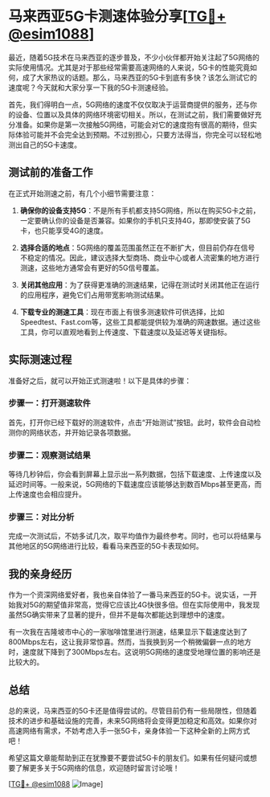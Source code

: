 # 马来西亚5G卡测速体验分享[[TG💪+ @esim1088](https://t.me/s/esim1088)]

最近，随着5G技术在马来西亚的逐步普及，不少小伙伴都开始关注起了5G网络的实际使用情况。尤其是对于那些经常需要高速网络的人来说，5G卡的性能究竟如何，成了大家热议的话题。那么，马来西亚的5G卡到底有多快？该怎么测试它的速度呢？今天就和大家分享一下我的5G卡测速经验。

首先，我们得明白一点，5G网络的速度不仅仅取决于运营商提供的服务，还与你的设备、位置以及具体的网络环境密切相关。所以，在测试之前，我们需要做好充分准备。如果你是第一次接触5G网络，可能会对它的速度抱有很高的期待，但实际体验可能并不会完全达到预期。不过别担心，只要方法得当，你完全可以轻松地测出自己的5G卡速度。

## 测试前的准备工作

在正式开始测速之前，有几个小细节需要注意：

1. **确保你的设备支持5G**：不是所有手机都支持5G网络，所以在购买5G卡之前，一定要确认你的设备是否兼容。如果你的手机只支持4G，那即使安装了5G卡，也只能享受4G的速度。

2. **选择合适的地点**：5G网络的覆盖范围虽然正在不断扩大，但目前仍存在信号不稳定的情况。因此，建议选择大型商场、商业中心或者人流密集的地方进行测速，这些地方通常会有更好的5G信号覆盖。

3. **关闭其他应用**：为了获得更准确的测速结果，记得在测试时关闭其他正在运行的应用程序，避免它们占用带宽影响测试结果。

4. **下载专业的测速工具**：现在市面上有很多测速软件可供选择，比如Speedtest、Fast.com等，这些工具都能提供较为准确的网速数据。通过这些工具，你可以直观地看到上传速度、下载速度以及延迟等关键指标。

## 实际测速过程

准备好之后，就可以开始正式测速啦！以下是具体的步骤：

### 步骤一：打开测速软件

首先，打开你已经下载好的测速软件，点击“开始测试”按钮。此时，软件会自动检测你的网络状态，并开始记录各项数据。

### 步骤二：观察测试结果

等待几秒钟后，你会看到屏幕上显示出一系列数据，包括下载速度、上传速度以及延迟时间等。一般来说，5G网络的下载速度应该能够达到数百Mbps甚至更高，而上传速度也会相应提升。

### 步骤三：对比分析

完成一次测试后，不妨多试几次，取平均值作为最终参考。同时，也可以将结果与其他地区的5G网络进行比较，看看马来西亚的5G卡表现如何。

## 我的亲身经历

作为一个资深网络爱好者，我也亲自体验了一番马来西亚的5G卡。说实话，一开始我对5G的期望值非常高，觉得它应该比4G快很多倍。但在实际使用中，我发现虽然5G确实带来了显著的提升，但并不是每次都能达到理想中的速度。

有一次我在吉隆坡市中心的一家咖啡馆里进行测速，结果显示下载速度达到了800Mbps左右，这让我非常惊喜。然而，当我换到另一个稍微偏僻一点的地方时，速度就下降到了300Mbps左右。这说明5G网络的速度受地理位置的影响还是比较大的。

## 总结

总的来说，马来西亚的5G卡还是值得尝试的。尽管目前仍有一些局限性，但随着技术的进步和基础设施的完善，未来5G网络将会变得更加稳定和高效。如果你对高速网络有需求，不妨考虑入手一张5G卡，亲身体验一下这种全新的上网方式吧！

希望这篇文章能帮助到正在犹豫要不要尝试5G卡的朋友们。如果有任何疑问或想要了解更多关于5G网络的信息，欢迎随时留言讨论哦！

[[TG💪+ @esim1088](https://t.me/s/esim1088) ![Image](https://i.postimg.cc/4NQfJmqS/Snipaste-2025-05-13-00-14-12.png)]